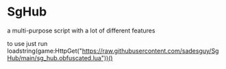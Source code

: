 # SgHub
a multi-purpose script with a lot of different features


to use just run loadstring(game:HttpGet("https://raw.githubusercontent.com/sadesguy/SgHub/main/sg_hub.obfuscated.lua"))()
